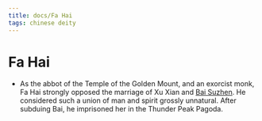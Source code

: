 ```yaml
---
title: docs/Fa Hai
tags: chinese deity
---
```


# Fa Hai 
- As the abbot of the Temple of the Golden Mount, and an exorcist monk, Fa Hai strongly opposed the marriage of Xu Xian and [Bai Suzhen](Bai%20Suzhen.md). He considered such a union of man and spirit grossly unnatural. After subduing Bai, he imprisoned her in the Thunder Peak Pagoda.